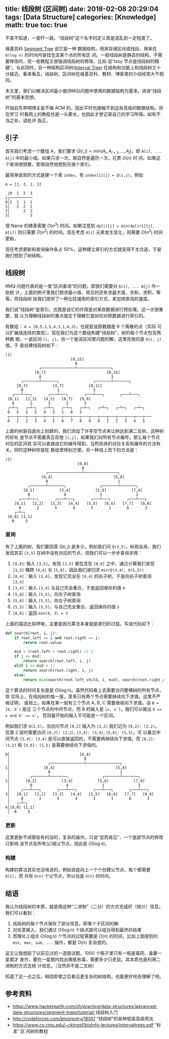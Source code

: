title: 线段树 (区间树)
date: 2018-02-08 20:29:04
tags: [Data Structure]
categories: [Knowledge]
math: true
toc: true
---

不查不知道，一查吓一跳，“线段树”这个名字的定义真是混乱到一定程度了。

维基百科 [Segment Tree](https://en.wikipedia.org/wiki/Segment_tree) 说它是一种
数据结构，用来存储区间或线段，用来在 `O(log n)` 的时间内查找包含某个点的所有区
间。一般线段树是静态的结构，不需要修改的，但一些教程又很强调线段树的修改，比如
说“lazy 节点是线段树的精髓“。与此同时，另一种结构区间树([Interval
Tree](https://en.wikipedia.org/wiki/Interval_tree)) 在结构和功能上和线段树又十
分接近。看来看去，线段树，区间树在维基百科、教材、博客里的介绍经常大不相同。

本文里，我们以解决区间最小值(RMQ)问题中使用的数据结构为基准，讲讲“线段树”的基本思想。

<!--more-->

开始前先申明博主是不搞 ACM 的，因此平时也接触不到这些高级的数据结构。但在学习
时看网上的教程也是一头雾水，也因此才想记录自己的学习所得。如有不当之处，请批评
指正。

## 引子

首先我们考虑一个数组 A，我们要求 $Q(i, j) = min(A_i, A_{i+1}, ..., A_j)$。即
`A[i], ... A[j]` 中的最小值。如果只求一次，那自然是遍历一次，花费 $O(n)$ 时
间。如果这个查询很频繁，那很自然地想到先做个索引。

最简单直观的方式是建一个表 `index`，有 `index[i][j] = Q(i,j)`，例如

```
A = [1, 3, 2, 3]

 j0  1  2  3
i┌──────────
0│1  1  1  1
1│   3  2  2
2│      2  2
3│         3
```

很 Naive 的建表需要 $O(n^3)$ 时间。如果注意到 `dp[i][j] = min(dp[i+1][j],
A[i])` 则只需要 $O(n^2)$ 的时间。现在考虑 `A[i]` 元素发生变化，则需要 $O(n^2)$
时间更新。

现在考虑更新和查询操作各占 50%，这种建立索引的方式就变得不太合适，于是
我们想到了树结构。

## 线段树

RMQ 问题代表的是一类“区间查询”的问题，即我们需要对 `A[i], ... A[j]` 作一些统
计，上面的例子里我们想求最小值，常见的还有求最大值，求和，求积，等等。而线段树
给我们提供了一种比较通用的索引方式，来加快查询的速度。

我们说“线段树”是索引，也就是说它的作用是对某些数据进行预处理。这一点很重要，我
认为理解线段树的重点就在于理解它是如何对原数据进行索引的。

有数组： `A = [0,5,2,5,4,3,1,6,3]`，也就是说原数据是 9 个离散的点（实际
可以扩展成连续的类型）。现在我们为这个数组构建“线段树”。树的每个节点包含两种数
据，一是区间 `[i, j]`，另一个是该区间里问题的解，这里存放的是 `Q(i, j)` 值。于
是创建线段树如下：

```
(1)
                             [0,15]
                               0
               ┌───────────────┴───────────────┐
             [0,7]                           [8,15]
               0                               3
       ┌───────┴───────┐               ┌───────┴───────┐
     [0,3]           [4,7]           [8,11]
       0               1               3
   ┌───┴───┐       ┌───┴───┐       ┌───┴───┐       ┌───┴───┐
 [0,1]   [2,3]   [4,5]   [6,7]   [8,9]
   0       2       3       1       3
 ┌─┴─┐   ┌─┴─┐   ┌─┴─┐   ┌─┴─┐   ┌─┴─┐   ┌─┴─┐   ┌─┴─┐   ┌─┴─┐
 0   5   2   5   4   3   1   6   3
 ┬───┬───┬───┬───┬───┬───┬───┬───┬───┬───┬───┬───┬───┬───┬───┬───
 0   1   2   3   4   5   6   7   8   9   0   1   2   3   4   5
```

上面的树是自底向上创建的，我们添加了许多空节点来让树达到满二叉树，这种树的好处
是节点不需要真正存放 `[i,j]`，如果我们对所有节点编号，那么每个节点对应的区间其
实可以直接由它的编号得到，当然具体的对应关系和编号的方法有关。同时这种树存放在
数组里特别方便。另一种自上而下的方法是：

```
(2)
                                [0,8]
                                  0
                  ┌───────────────┴───────────────┐
                [0,4]                           [5,8]
                  0                               1
          ┌───────┴───────┐               ┌───────┴───────┐
        [0,2]           [3,4]           [5,6]           [7,8]
          0               4               1               3
      ┌───┴───┐       ┌───┴───┐       ┌───┴───┐       ┌───┴───┐
    [0,1]   [2,2]   [3,3]   [4,4]   [5,5]   [6,6]   [7,7]   [8,8]
      0       2       5       4       3       1       6       3
    ┌─┴─┐
 [0,0] [1,1]
   0     5

```

### 查询

有了上面的树，我们要回答 $Q(i,j)$ 是多少。例如我们问 `Q(3,5)`，纵观全局，我们
发现其实 `[3,5]` 在树中没有对应的节点，但我们可以一步步查询求得：

1. `[0,8]`: 输入 `[3,5]`。发现 `[3,5]` 被包含在 `[0,8]` 之中，通过计算我们发现
   `[3,5]` 横跨 `[0,4]` 与 `[5,8]`，因此我们递归求 `min(Q(3,4), Q(5,5))`
2. `[0,4]`：输入 `[3,4]`，发现它完全在 `[0,4]` 的右子树，于是向右子树查询 `[3,4]`
3. `[3,4]`：输入 `[3,4]` 与自己完全重合，于是返回保存的值 `4`
4. `[5,8]`：输入 `[5,5]`，向左子树查询
5. `[5,6]`：输入 `[5,5]`，向左子树查询
6. `[5,5]`：输入 `[5,5]`，与自己完全重合，返回保存的值 `3`
7. `[0,8]`：返回 `min(4, 3) = 3`

上面的描述比较啰唆，主要是因为算法本身就是递归的过程。写成代码如下：

```python
def search(root, i, j):
    if root.left == i and root.rigth == j:
        return root.value

    mid = (root.left + root.right) // 2
    if j <= mid:
        return search(root.left, i, j)
    elif i >= mid + 1:
        return search(root.right, i, j)
    else:
        return min(search(root.left_child, i, mid), search(root.right_child, mid+1, j))
```

这个算法的时间复杂度是 $O(\log n)$。虽然代码看上去需要访问整棵树的所有节点，但
实际上，在线段树的每一层，至多只有两个节点需要继续向下求值。这里不严格证明，
直观上，如果在某一层有三个节点 A, B, C 需要继续向下求值，设 `B = [b, b']` 是这
三个节点的中间节点，而 B 的输入是 `[x, x']`，我们可以推出 `b == x and b' == x'`。
否则最开始的输入不可能是一个区间。

例如我们求 `Q(2,5)`，当访问节点 `[0,2]` 输入为 `(2,2)` 我们记为 `[0,2]:
(2,2)`。在第 2 层时需要访问 `[0,2]: (2,2)`, `[3,4]: (3,4)`, `[5,6]: (5,5)`。可
以看见中间节点 `[3,4]: (3,4)` 是可以直接返回的，不需要再继续向下求值，而
`[0,2]: (2,2)` 和 `[5,6]: (5,5)` 是需要继续向下求值的。

```
0│                               [0,8]
 │                                 0
 │                 ┌───────────────┴───────────────┐
1│               [0,4]                           [5,8]
 │                 0                               1
 │         ┌───────┴───────┐               ┌───────┴───────┐
2│       [0,2]           [3,4]           [5,6]           [7,8]
 │         0               4               1               3
 │     ┌───┴───┐       ┌───┴───┐       ┌───┴───┐       ┌───┴───┐
3│   [0,1]   [2,2]   [3,3]   [4,4]   [5,5]   [6,6]   [7,7]   [8,8]
 │     0       2       5       4       3       1       6       3
 │   ┌─┴─┐
4│[0,0] [1,1]
 │  0     5
```

### 更新

这里更新不讲那些有的没的，复杂的操作。只说“显而易见”，一个底部节点的修改只影响
该节点及所有父/祖父节点，因此是 $O(\log n)$。

### 构建

构建的算法其实也没啥说的，例如自底向上一个个创建父节点，每个都需要 `O(1)`，而
共有 `O(n)` 个父节点，所以也是 `O(n)` 的时间。

## 结语

我认为线段树的本质，就是用这种“二进制”（二分）的方式去组织（统计）信息。我们可以看到：

1. 线段树的每个节点保存了部分信息，即某个子区间的解
2. 对任意输入，我们通过 $O(\log n)$ 个结点就可以组合得到最终的结果
3. 而理论上组合 $O(\log n)$ 个节点的过程需要是 $O(n)$ 的时间，比如上面提到的
   `min, max, sum, ...` 操作，都是 $O(n)$ 复杂度的。

这又让我想起了以前见过的一道面试题，1000 个瓶子里只有一瓶是毒药，毒要一星期才
发作，要在一星期内找出哪瓶有毒，需要多少只老鼠。其本质也是利用二进制的方式去统
计信息。（当然并不是二叉树）

知道了这一点之后，相信即使之后看见更复杂的树结构，也能更好地去理解了吧。

## 参考资料

- https://www.hackerearth.com/zh/practice/data-structures/advanced-data-structures/segment-trees/tutorial/ 线段树入门
- http://codeforces.com/blog/entry/18051 “线段树”的各种低级高级用法
- https://www.cs.cmu.edu/~ckingsf/bioinfo-lectures/intervaltrees.pdf “标准” 区
  间树的教程

